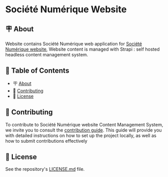 # Société Numérique Website

<h2 id="about">🪧 About</h2>

Website contains Société Numérique web application for [Société Numérique website](https://societenumerique.gouv.fr), Website content is managed with Strapi : self hosted headless content management system.

## 📑 Table of Contents

- 🪧 [About](#about)
- 🤗 [Contributing](#contributing)
- 📝 [License](#license)

<h2 id="contributing">🤗 Contributing</h2>

To contribute to Société Numérique website Content Management System, we invite you to consult the [contribution guide](./CONTRIBUTING.md).
This guide will provide you with detailed instructions on how to set up the project locally, as well as how to submit contributions effectively

<h2 id="license">📝 License</h2>

See the repository's [LICENSE.md](./LICENSE.md) file.
